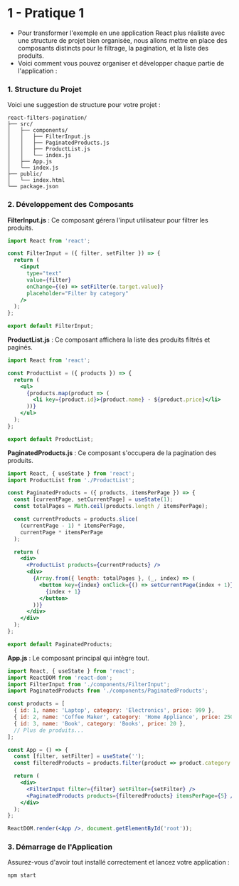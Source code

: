 # 1 - Pratique  1

 - Pour transformer l'exemple en une application React plus réaliste avec une structure de projet bien organisée, nous allons mettre en place des composants distincts pour le filtrage, la pagination, et la liste des produits. 
- Voici comment vous pouvez organiser et développer chaque partie de l'application :

### 1. Structure du Projet

Voici une suggestion de structure pour votre projet :

```
react-filters-pagination/
├── src/
│   ├── components/
│   │   ├── FilterInput.js
│   │   ├── PaginatedProducts.js
│   │   ├── ProductList.js
│   │   └── index.js
│   ├── App.js
│   └── index.js
├── public/
│   └── index.html
└── package.json
```

### 2. Développement des Composants

**FilterInput.js** :
Ce composant gérera l'input utilisateur pour filtrer les produits.

```jsx
import React from 'react';

const FilterInput = ({ filter, setFilter }) => {
  return (
    <input
      type="text"
      value={filter}
      onChange={(e) => setFilter(e.target.value)}
      placeholder="Filter by category"
    />
  );
};

export default FilterInput;
```

**ProductList.js** :
Ce composant affichera la liste des produits filtrés et paginés.

```jsx
import React from 'react';

const ProductList = ({ products }) => {
  return (
    <ul>
      {products.map(product => (
        <li key={product.id}>{product.name} - ${product.price}</li>
      ))}
    </ul>
  );
};

export default ProductList;
```

**PaginatedProducts.js** :
Ce composant s'occupera de la pagination des produits.

```jsx
import React, { useState } from 'react';
import ProductList from './ProductList';

const PaginatedProducts = ({ products, itemsPerPage }) => {
  const [currentPage, setCurrentPage] = useState(1);
  const totalPages = Math.ceil(products.length / itemsPerPage);

  const currentProducts = products.slice(
    (currentPage - 1) * itemsPerPage,
    currentPage * itemsPerPage
  );

  return (
    <div>
      <ProductList products={currentProducts} />
      <div>
        {Array.from({ length: totalPages }, (_, index) => (
          <button key={index} onClick={() => setCurrentPage(index + 1)}>
            {index + 1}
          </button>
        ))}
      </div>
    </div>
  );
};

export default PaginatedProducts;
```

**App.js** :
Le composant principal qui intègre tout.

```jsx
import React, { useState } from 'react';
import ReactDOM from 'react-dom';
import FilterInput from './components/FilterInput';
import PaginatedProducts from './components/PaginatedProducts';

const products = [
  { id: 1, name: 'Laptop', category: 'Electronics', price: 999 },
  { id: 2, name: 'Coffee Maker', category: 'Home Appliance', price: 250 },
  { id: 3, name: 'Book', category: 'Books', price: 20 },
  // Plus de produits...
];

const App = () => {
  const [filter, setFilter] = useState('');
  const filteredProducts = products.filter(product => product.category.toLowerCase().includes(filter.toLowerCase()));

  return (
    <div>
      <FilterInput filter={filter} setFilter={setFilter} />
      <PaginatedProducts products={filteredProducts} itemsPerPage={5} />
    </div>
  );
};

ReactDOM.render(<App />, document.getElementById('root'));
```

### 3. Démarrage de l'Application

Assurez-vous d'avoir tout installé correctement et lancez votre application :

```bash
npm start
```
